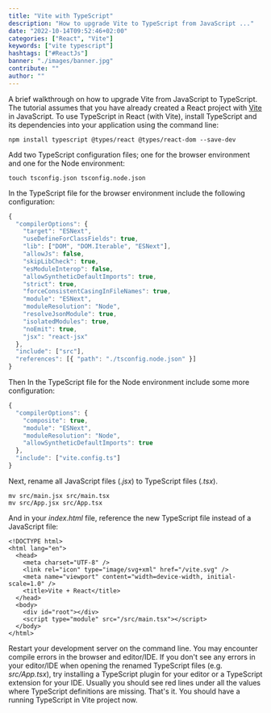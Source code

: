 ```yaml
---
title: "Vite with TypeScript"
description: "How to upgrade Vite to TypeScript from JavaScript ..."
date: "2022-10-14T09:52:46+02:00"
categories: ["React", "Vite"]
keywords: ["vite typescript"]
hashtags: ["#ReactJs"]
banner: "./images/banner.jpg"
contribute: ""
author: ""
---
```


<Sponsorship />

A brief walkthrough on how to upgrade Vite from JavaScript to TypeScript. The tutorial assumes that you have already created a React project with [Vite](https://vitejs.dev/) in JavaScript. To use TypeScript in React (with Vite), install TypeScript and its dependencies into your application using the command line:

```text
npm install typescript @types/react @types/react-dom --save-dev
```

Add two TypeScript configuration files; one for the browser environment and one for the Node environment:

```text
touch tsconfig.json tsconfig.node.json
```

In the TypeScript file for the browser environment include the following configuration:

```javascript
{
  "compilerOptions": {
    "target": "ESNext",
    "useDefineForClassFields": true,
    "lib": ["DOM", "DOM.Iterable", "ESNext"],
    "allowJs": false,
    "skipLibCheck": true,
    "esModuleInterop": false,
    "allowSyntheticDefaultImports": true,
    "strict": true,
    "forceConsistentCasingInFileNames": true,
    "module": "ESNext",
    "moduleResolution": "Node",
    "resolveJsonModule": true,
    "isolatedModules": true,
    "noEmit": true,
    "jsx": "react-jsx"
  },
  "include": ["src"],
  "references": [{ "path": "./tsconfig.node.json" }]
}
```

Then In the TypeScript file for the Node environment include some more configuration:

```javascript
{
  "compilerOptions": {
    "composite": true,
    "module": "ESNext",
    "moduleResolution": "Node",
    "allowSyntheticDefaultImports": true
  },
  "include": ["vite.config.ts"]
}
```

Next, rename all JavaScript files (*.jsx*) to TypeScript files (*.tsx*).

```text
mv src/main.jsx src/main.tsx
mv src/App.jsx src/App.tsx
```

And in your *index.html* file, reference the new TypeScript file instead of a JavaScript file:

```html{11}
<!DOCTYPE html>
<html lang="en">
  <head>
    <meta charset="UTF-8" />
    <link rel="icon" type="image/svg+xml" href="/vite.svg" />
    <meta name="viewport" content="width=device-width, initial-scale=1.0" />
    <title>Vite + React</title>
  </head>
  <body>
    <div id="root"></div>
    <script type="module" src="/src/main.tsx"></script>
  </body>
</html>
```

Restart your development server on the command line. You may encounter compile errors in the browser and editor/IDE. If you don't see any errors in your editor/IDE when opening the renamed TypeScript files (e.g. *src/App.tsx*), try installing a TypeScript plugin for your editor or a TypeScript extension for your IDE. Usually you should see red lines under all the values where TypeScript definitions are missing. That's it. You should have a running TypeScript in Vite project now.